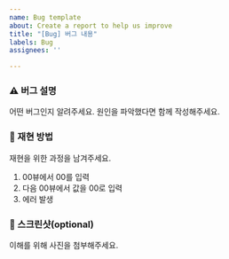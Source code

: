 ```yaml
---
name: Bug template
about: Create a report to help us improve
title: "[Bug] 버그 내용"
labels: Bug
assignees: ''

---
```


### ⚠️ 버그 설명
어떤 버그인지 알려주세요. 원인을 파악했다면 함께 작성해주세요.

### 📑 재현 방법
재현을 위한 과정을 남겨주세요.
1. 00뷰에서 00를 입력
2. 다음 00뷰에서 값을 00로 입력
3. 에러 발생

### 📱 스크린샷(optional)
이해를 위해 사진을 첨부해주세요.
